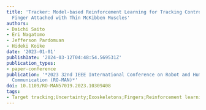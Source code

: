 ```yaml
---
title: 'Tracker: Model-based Reinforcement Learning for Tracking Control of Human
  Finger Attached with Thin McKibben Muscles'
authors:
- Daichi Saito
- Eri Nagatomo
- Jefferson Pardomuan
- Hideki Koike
date: '2023-01-01'
publishDate: '2024-03-12T04:48:54.569531Z'
publication_types:
- paper-conference
publication: '*2023 32nd IEEE International Conference on Robot and Human Interactive
  Communication (RO-MAN)*'
doi: 10.1109/RO-MAN57019.2023.10309408
tags:
- Target tracking;Uncertainty;Exoskeletons;Fingers;Reinforcement learning;Muscles;Manipulators
---
```

